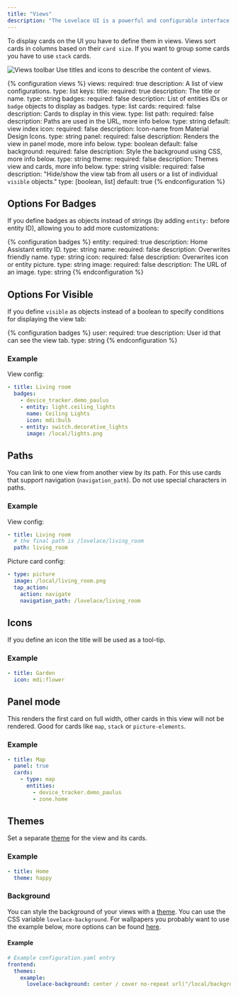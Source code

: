 ```yaml
---
title: "Views"
description: "The Lovelace UI is a powerful and configurable interface for Home Assistant."
---
```


To display cards on the UI you have to define them in views. Views sort cards in columns based on their `card size`. If you want to group some cards you have to use `stack` cards.

<p class="img">
  <img src="/images/lovelace/lovelace_views.png" alt="Views toolbar">
  Use titles and icons to describe the content of views.
</p>

{% configuration views %}
views:
  required: true
  description: A list of view configurations.
  type: list
  keys:
    title:
      required: true
      description: The title or name.
      type: string
    badges:
      required: false
      description: List of entities IDs or `badge` objects to display as badges.
      type: list
    cards:
      required: false
      description: Cards to display in this view.
      type: list
    path:
      required: false
      description: Paths are used in the URL, more info below.
      type: string
      default: view index
    icon:
      required: false
      description: Icon-name from Material Design Icons.
      type: string
    panel:
      required: false
      description: Renders the view in panel mode, more info below.
      type: boolean
      default: false
    background:
      required: false
      description: Style the background using CSS, more info below.
      type: string
    theme:
      required: false
      description: Themes view and cards, more info below.
      type: string
    visible:
      required: false
      description: "Hide/show the view tab from all users or a list of individual `visible` objects."
      type: [boolean, list]
      default: true
{% endconfiguration %}

## Options For Badges

If you define badges as objects instead of strings (by adding `entity:` before entity ID), allowing you to add more customizations:

{% configuration badges %}
entity:
  required: true
  description: Home Assistant entity ID.
  type: string
name:
  required: false
  description: Overwrites friendly name.
  type: string
icon:
  required: false
  description: Overwrites icon or entity picture.
  type: string
image:
  required: false
  description: The URL of an image.
  type: string
{% endconfiguration %}

## Options For Visible

If you define `visible` as objects instead of a boolean to specify conditions for displaying the view tab:

{% configuration badges %}
user:
  required: true
  description: User id that can see the view tab.
  type: string
{% endconfiguration %}

### Example

View config:

```yaml
- title: Living room
  badges:
    - device_tracker.demo_paulus
    - entity: light.ceiling_lights
      name: Ceiling Lights
      icon: mdi:bulb
    - entity: switch.decorative_lights
      image: /local/lights.png
```

## Paths

You can link to one view from another view by its path. For this use cards that support navigation (`navigation_path`). Do not use special characters in paths.

### Example

View config:

```yaml
- title: Living room
  # the final path is /lovelace/living_room
  path: living_room
```

Picture card config:

```yaml
- type: picture
  image: /local/living_room.png
  tap_action:
    action: navigate
    navigation_path: /lovelace/living_room
```

## Icons

If you define an icon the title will be used as a tool-tip.

### Example

```yaml
- title: Garden
  icon: mdi:flower
```

## Panel mode

This renders the first card on full width, other cards in this view will not be rendered. Good for cards like `map`, `stack` or `picture-elements`.

### Example

```yaml
- title: Map
  panel: true
  cards:
    - type: map
      entities:
        - device_tracker.demo_paulus
        - zone.home
```

## Themes

Set a separate [theme](/components/frontend/#themes) for the view and its cards.

### Example

```yaml
- title: Home
  theme: happy
```

### Background

You can style the background of your views with a [theme](/components/frontend/#themes). You can use the CSS variable `lovelace-background`. For wallpapers you probably want to use the example below, more options can be found [here](https://developer.mozilla.org/en-US/docs/Web/CSS/background).

#### Example

```yaml
# Example configuration.yaml entry
frontend:
  themes:
    example:
      lovelace-background: center / cover no-repeat url("/local/background.png") fixed
```
